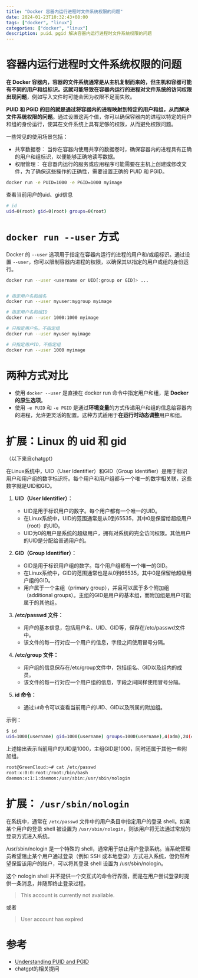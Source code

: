 ```yaml
---
title: "Docker 容器内运行进程时文件系统权限的问题"
date: 2024-01-23T10:32:43+08:00
tags: ["docker", "linux"]
categories: ["docker", "linux"]
description: puid、pgid 解决容器内运行进程时文件系统权限的问题
---
```


# 容器内运行进程时文件系统权限的问题

**在 Docker 容器内，容器的文件系统通常是从主机复制而来的，但主机和容器可能有不同的用户和组标识。这就可能导致在容器内运行的进程对文件系统的访问权限出现问题**，例如写入文件时可能会因为权限不足而失败。

**PUID 和 PGID 的目的就是通过将容器内的进程映射到特定的用户和组，从而解决文件系统权限的问题**。通过设置这两个值，你可以确保容器内的进程以特定的用户和组的身份运行，使其在文件系统上具有足够的权限，从而避免权限问题。

一些常见的使用场景包括：
- 共享数据卷： 当你在容器内使用共享的数据卷时，确保容器内的进程具有正确的用户和组标识，以便能够正确地读写数据。
- 权限管理： 在容器内运行的服务或应用程序可能需要在主机上创建或修改文件，为了确保这些操作的正确性，需要设置正确的 PUID 和 PGID。


```bash
docker run -e PUID=1000 -e PGID=1000 myimage
```


查看当前用户的uid、gid信息
```bash
# id
uid=0(root) gid=0(root) groups=0(root)
```


# `docker run --user` 方式

Docker 的 `--user` 选项用于指定在容器内运行的进程的用户和/或组标识。通过设置 `--user`，你可以限制容器内进程的权限，以确保其以指定的用户或组的身份运行。

```bash
docker run --user <username or UID[:group or GID]> ...


# 指定用户名和组名
docker run --user myuser:mygroup myimage

# 指定用户名和组ID
docker run --user 1000:1000 myimage

# 只指定用户名，不指定组
docker run --user myuser myimage

# 只指定用户ID，不指定组
docker run --user 1000 myimage

```

# 两种方式对比


- 使用 `docker --user` 是直接在 docker run 命令中指定用户和组，是 **Docker 的原生选项**。
- 使用 `-e PUID` 和 `-e PGID` 是通过**环境变量**的方式传递用户和组的信息给容器内的进程，允许更灵活的配置。这种方式适用于**在运行时动态调整**用户和组。


# 扩展：Linux 的 uid 和 gid

（以下来自chatgpt）

在Linux系统中，UID（User Identifier）和GID（Group Identifier）是用于标识用户和用户组的数字标识符。每个用户和用户组都与一个唯一的数字相关联，这些数字就是UID和GID。

1. **UID（User Identifier）：**
   - UID是用于标识用户的数字。每个用户都有一个唯一的UID。
   - 在Linux系统中，UID的范围通常是从0到65535，其中0是保留给超级用户（root）的UID。
   - UID为0的用户是系统的超级用户，拥有对系统的完全访问权限。其他用户的UID是分配给普通用户的。

2. **GID（Group Identifier）：**
   - GID是用于标识用户组的数字。每个用户组都有一个唯一的GID。
   - 在Linux系统中，GID的范围通常也是从0到65535，其中0是保留给超级用户组的GID。
   - 用户属于一个主组（primary group），并且可以属于多个附加组（additional groups）。主组的GID是用户的基本组，而附加组是用户可能属于的其他组。

3. **/etc/passwd 文件：**
   - 用户的基本信息，包括用户名、UID、GID等，保存在/etc/passwd文件中。
   - 该文件的每一行对应一个用户的信息，字段之间使用冒号分隔。

4. **/etc/group 文件：**
   - 用户组的信息保存在/etc/group文件中，包括组名、GID以及组内的成员。
   - 该文件的每一行对应一个用户组的信息，字段之间同样使用冒号分隔。

5. **id 命令：**
   - 通过`id`命令可以查看当前用户的UID、GID以及所属的附加组。

示例：
```bash
$ id
uid=1000(username) gid=1000(username) groups=1000(username),4(adm),24(cdrom),27(sudo),30(dip),46(plugdev),116(lxd),130(lpadmin),131(sambashare)
```

上述输出表示当前用户的UID是1000，主组GID是1000，同时还属于其他一些附加组。

```bash
root@GreenCloud:~# cat /etc/passwd
root:x:0:0:root:/root:/bin/bash
daemon:x:1:1:daemon:/usr/sbin:/usr/sbin/nologin
```

# 扩展： `/usr/sbin/nologin`

在系统中，通常在 `/etc/passwd` 文件中的用户条目中指定用户的登录 shell。如果某个用户的登录 shell 被设置为 `/usr/sbin/nologin`，则该用户将无法通过常规的登录方式进入系统。


/usr/sbin/nologin 是一个特殊的 shell，通常用于禁止用户登录系统。当系统管理员希望阻止某个用户通过登录（例如 SSH 或本地登录）方式进入系统，但仍然希望保留该用户的账户，可以将其登录 shell 设置为 /usr/sbin/nologin。

这个 nologin shell 并不提供一个交互式的命令行界面，而是在用户尝试登录时提供一条消息，并随即终止登录过程。

>This account is currently not available.

或者

>User account has expired


# 参考

- [Understanding PUID and PGID](https://docs.linuxserver.io/general/understanding-puid-and-pgid)
- chatgpt的相关提问
